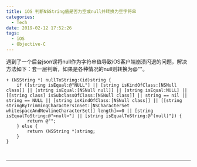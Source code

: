 ```yaml
---
title: iOS 判断NSString值是否为空或null并转换为空字符串
categories:
  - Tech
date: 2019-02-12 17:52:26
tags:
  - iOS
  - Objective-C
---
```


遇到了一个后台json误将null作为字符串值导致iOS客户端崩溃闪退的问题，解决方法如下：套一层判断，如果是各种情况的null则转换为@""。

```objc
+ (NSString *) nullToString:(id)string {
    if ([string isEqual:@"NULL"] || [string isKindOfClass:[NSNull class]] || [string isEqual:[NSNull null]] || [string isEqual:NULL] || [[string class] isSubclassOfClass:[NSNull class]] || string == nil || string == NULL || [string isKindOfClass:[NSNull class]] || [[string stringByTrimmingCharactersInSet:[NSCharacterSet whitespaceAndNewlineCharacterSet]] length]==0 || [string isEqualToString:@"<null>"] || [string isEqualToString:@"(null)"]) {
        return @"";
    } else {
        return (NSString *)string;
    }
}
```


     

* * *